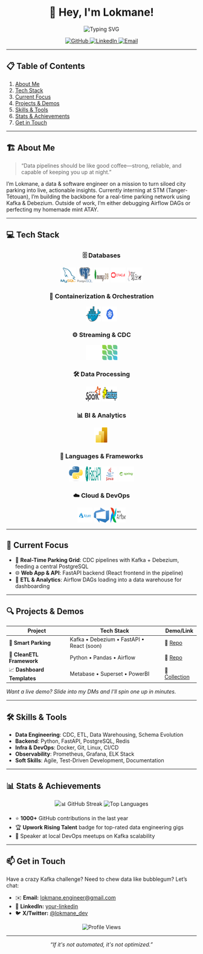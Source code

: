<h1 align="center">👋 Hey, I'm Lokmane!</h1>
<p align="center">
  <img src="https://readme-typing-svg.herokuapp.com?font=Fira+Code&size=24&pause=1000&color=00ADB5&center=true&width=700&height=50&lines=Data+&+Software+Engineer;Kafka+&+Debezium+Wizard;Building+Real-Time+City+Solutions" alt="Typing SVG"/>
</p>

<div align="center">
  <!-- Socials & Shields -->
  <a href="https://github.com/lokmane101">
    <img src="https://img.shields.io/badge/GitHub-@lokmane101-181717?style=for-the-badge&logo=github" alt="GitHub"/>
  </a>
  <a href="https://www.linkedin.com/in/lokmane-akkouh">
    <img src="https://img.shields.io/badge/LinkedIn-Connect-blue?style=for-the-badge&logo=linkedin" alt="LinkedIn"/>
  </a>
  <a href="mailto:lokmaneakkouh10@gmail.com">
    <img src="https://img.shields.io/badge/Email-Hit%20Me%20Up-red?style=for-the-badge&logo=gmail" alt="Email"/>
  </a>
</div>

---

## 📋 Table of Contents
1. [About Me](#-about-me)  
2. [Tech Stack](#-tech-stack)  
3. [Current Focus](#-current-focus)  
4. [Projects & Demos](#-projects--demos)  
5. [Skills & Tools](#-skills--tools)  
6. [Stats & Achievements](#-stats--achievements)  
7. [Get in Touch](#-get-in-touch)  

---

## 🏗️ About Me
> “Data pipelines should be like good coffee—strong, reliable, and capable of keeping you up at night.”

I’m Lokmane, a data & software engineer on a mission to turn siloed city parking into live, actionable insights. Currently interning at STM (Tanger-Tétouan), I’m building the backbone for a real-time parking network using Kafka & Debezium. Outside of work, I’m either debugging Airflow DAGs or perfecting my homemade mint ATAY.  

---

## 💻 Tech Stack

<div align="center">

### 🗄️ Databases  
<p>
  <img src="./icons/mysql.png"        alt="MySQL"        width="40" height="40" />  
  <img src="./icons/postgres.png"     alt="PostgreSQL"   width="40" height="40" />  
  <img src="./icons/mongodb.png"      alt="MongoDB"      width="40" height="40" />  
  <img src="./icons/oracle.png"       alt="Oracle"       width="40" height="40" />  
  <img src="./icons/sqlserver.png"    alt="SQL Server"   width="40" height="40" />  
</p>

### 🐳 Containerization & Orchestration  
<p>
  <img src="./icons/docker.png"       alt="Docker"       width="40" height="40" />  
  <img src="./icons/kubernetes.png"   alt="Kubernetes"   width="40" height="40" />  
</p>

### ⚙️ Streaming & CDC  
<p>
  <img src="./icons/kafka.png"        alt="Kafka"        width="40" height="40" />  
  <img src="./icons/debezium.png"     alt="Debezium"     width="40" height="40" />  
</p>

### 🛠️ Data Processing  
<p>
  <img src="./icons/spark.png"        alt="Apache Spark" width="40" height="40" />  
  <img src="./icons/hadoop.png"       alt="Hadoop"       width="40" height="40" />  
</p>

### 📊 BI & Analytics  
<p>
  <img src="./icons/powerbi.png"      alt="Power BI"     width="40" height="40" />  
</p>

### 🔧 Languages & Frameworks  
<p>
  <img src="./icons/python.png"       alt="Python"       width="40" height="40" />  
  <img src="./icons/fastapi.png"      alt="FastAPI"      width="40" height="40" />  
  <img src="./icons/java.png"         alt="Java"         width="40" height="40" />
  <img src="./icons/springboot.png"         alt="Java"         width="40" height="40" />  
</p>

### ☁️ Cloud & DevOps  
<p>
  <img src="./icons/azure.png"            alt="Azure"            width="40" height="40" />  
  <img src="./icons/azure_devops.png"     alt="Azure DevOps"     width="40" height="40" />  
  <img src="./icons/airflow.png"          alt="Airflow"          width="40" height="40" /> 
</p>

</div>



---

## 🎯 Current Focus
- 🚀 **Real-Time Parking Grid**: CDC pipelines with Kafka + Debezium, feeding a central PostgreSQL  
- 🌐 **Web App & API**: FastAPI backend (React frontend in the pipeline)  
- 🔄 **ETL & Analytics**: Airflow DAGs loading into a data warehouse for dashboarding  

---

## 🔍 Projects & Demos

| Project                   | Tech Stack                                       | Demo/Link                           |
|---------------------------|---------------------------------------------------|-------------------------------------|
| 🚗 **Smart Parking**      | Kafka • Debezium • FastAPI • React (soon)         | 🔗 [Repo](https://github.com/…)      |
| 🧹 **CleanETL Framework** | Python • Pandas • Airflow                         | 🔗 [Repo](https://github.com/…)      |
| 📈 **Dashboard Templates**| Metabase • Superset • PowerBI                     | 🔗 [Collection](https://….)          |

*Want a live demo? Slide into my DMs and I’ll spin one up in minutes.*

---

## 🛠️ Skills & Tools

- **Data Engineering**: CDC, ETL, Data Warehousing, Schema Evolution  
- **Backend**: Python, FastAPI, PostgreSQL, Redis  
- **Infra & DevOps**: Docker, Git, Linux, CI/CD  
- **Observability**: Prometheus, Grafana, ELK Stack  
- **Soft Skills**: Agile, Test-Driven Development, Documentation  

---

## 📊 Stats & Achievements

<p align="center">
  <img src="https://github-readme-streak-stats.herokuapp.com?user=lokmane-dev&theme=react-dark&hide_border=true" alt="📊 GitHub Streak"/>
  <img src="https://github-readme-stats.vercel.app/api/top-langs/?username=lokmane-dev&layout=compact&theme=react-dark&hide_border=true" alt="Top Languages"/>
</p>

- ⭐ **1000+** GitHub contributions in the last year  
- 🏆 **Upwork Rising Talent** badge for top-rated data engineering gigs  
- 💬 Speaker at local DevOps meetups on Kafka scalability  

---

## 📫 Get in Touch
Have a crazy Kafka challenge? Need to chew data like bubblegum? Let’s chat:

- ✉️ **Email:** lokmane.engineer@gmail.com  
- 💼 **LinkedIn:** [your-linkedin](https://linkedin.com/in/your-linkedin)  
- 🐦 **X/Twitter:** [@lokmane_dev](https://twitter.com/lokmane_dev)  

<div align="center">
  <img src="https://komarev.com/ghpvc/?username=lokmane-dev&style=flat-square" alt="Profile Views"/>
</div>

---

<p align="center"><em>“If it's not automated, it's not optimized.”</em></p>
